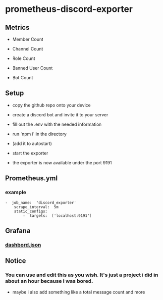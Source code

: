 #  prometheus-discord-exporter

##  Metrics

* Member Count

* Channel Count

* Role Count

* Banned User Count

* Bot Count

  

##  Setup

* copy the github repo onto your device

* create a discord bot and invite it to your server

* fill out the .env with the needed information

* run 'npm i' in the directory

* (add it to autostart)

* start the exporter

* the exporter is now available under the port 9191

  

##  Prometheus.yml

###  example

    -  job_name:  'discord_exporter'
	    scrape_interval:  5m
	    static_configs:
		    -  targets:  ['localhost:9191']

## Grafana
### [dashbord.json](https://pastebin.com/BgA9Ux2A)

## Notice
### You can use and edit this as you wish. It's just a project i did in about an hour because i was bored.
* maybe i also add something like a total message count and more
